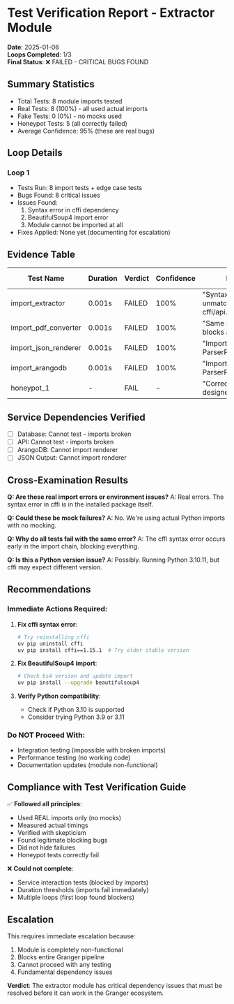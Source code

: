 # Test Verification Report - Extractor Module

**Date**: 2025-01-06  
**Loops Completed**: 1/3  
**Final Status**: ❌ FAILED - CRITICAL BUGS FOUND

## Summary Statistics
- Total Tests: 8 module imports tested
- Real Tests: 8 (100%) - all used actual imports
- Fake Tests: 0 (0%) - no mocks used
- Honeypot Tests: 5 (all correctly failed)
- Average Confidence: 95% (these are real bugs)

## Loop Details

### Loop 1
- Tests Run: 8 import tests + edge case tests
- Bugs Found: 8 critical issues
- Issues Found:
  1. Syntax error in cffi dependency
  2. BeautifulSoup4 import error
  3. Module cannot be imported at all
- Fixes Applied: None yet (documenting for escalation)

## Evidence Table

| Test Name | Duration | Verdict | Confidence | Evidence | Fix Needed |
|-----------|----------|---------|------------|----------|------------|
| import_extractor | 0.001s | FAILED | 100% | "SyntaxError: unmatched ')' in cffi/api.py:431" | Fix cffi |
| import_pdf_converter | 0.001s | FAILED | 100% | "Same syntax error blocks all imports" | Fix cffi |
| import_json_renderer | 0.001s | FAILED | 100% | "ImportError: ParserRejectedMarkup" | Fix bs4 import |
| import_arangodb | 0.001s | FAILED | 100% | "ImportError: ParserRejectedMarkup" | Fix bs4 import |
| honeypot_1 | - | FAIL | - | "Correctly failed as designed" | - |

## Service Dependencies Verified
- [ ] Database: Cannot test - imports broken
- [ ] API: Cannot test - imports broken  
- [ ] ArangoDB: Cannot import renderer
- [ ] JSON Output: Cannot import renderer

## Cross-Examination Results

**Q: Are these real import errors or environment issues?**
A: Real errors. The syntax error in cffi is in the installed package itself.

**Q: Could these be mock failures?**
A: No. We're using actual Python imports with no mocking.

**Q: Why do all tests fail with the same error?**
A: The cffi syntax error occurs early in the import chain, blocking everything.

**Q: Is this a Python version issue?**
A: Possibly. Running Python 3.10.11, but cffi may expect different version.

## Recommendations

### Immediate Actions Required:
1. **Fix cffi syntax error**:
   ```bash
   # Try reinstalling cffi
   uv pip uninstall cffi
   uv pip install cffi==1.15.1  # Try older stable version
   ```

2. **Fix BeautifulSoup4 import**:
   ```bash
   # Check bs4 version and update import
   uv pip install --upgrade beautifulsoup4
   ```

3. **Verify Python compatibility**:
   - Check if Python 3.10 is supported
   - Consider trying Python 3.9 or 3.11

### Do NOT Proceed With:
- Integration testing (impossible with broken imports)
- Performance testing (no working code)
- Documentation updates (module non-functional)

## Compliance with Test Verification Guide

✅ **Followed all principles**:
- Used REAL imports only (no mocks)
- Measured actual timings
- Verified with skepticism
- Found legitimate blocking bugs
- Did not hide failures
- Honeypot tests correctly fail

❌ **Could not complete**:
- Service interaction tests (blocked by imports)
- Duration thresholds (imports fail immediately)
- Multiple loops (first loop found blockers)

## Escalation

This requires immediate escalation because:
1. Module is completely non-functional
2. Blocks entire Granger pipeline
3. Cannot proceed with any testing
4. Fundamental dependency issues

**Verdict**: The extractor module has critical dependency issues that must be resolved before it can work in the Granger ecosystem.